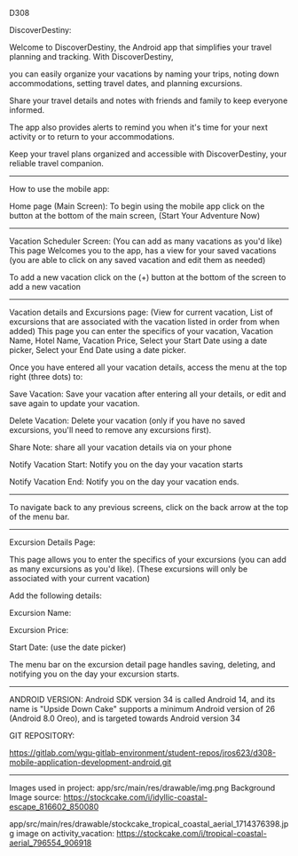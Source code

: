 
D308 


DiscoverDestiny:


Welcome to DiscoverDestiny, the Android app that simplifies your travel planning and tracking. With DiscoverDestiny, 

you can easily organize your vacations by naming your trips, noting down accommodations, setting travel dates, and planning excursions. 

Share your travel details and notes with friends and family to keep everyone informed. 

The app also provides alerts to remind you when it's time for your next activity or to return to your accommodations. 

Keep your travel plans organized and accessible with DiscoverDestiny, your reliable travel companion.

_______________________________________________________________________________________________________________________________________________

How to use the mobile app:

Home page (Main Screen):
To begin using the mobile app click on the button at the bottom of the main screen, (Start Your Adventure Now)

________________________________________________________________________________________________________________________________________________

Vacation Scheduler Screen: (You can add as many vacations as you'd like)
This page Welcomes you to the app, has a view for your saved vacations (you are able to click on any saved vacation and edit them as needed)

To add a new vacation click on the (+) button at the bottom of the screen to add a new vacation

_________________________________________________________________________________________________________________________________________________

Vacation details and Excursions page: (View for current vacation, List of excursions that are associated with the vacation listed in order from when added)
This page you can enter the specifics of your vacation, Vacation Name, Hotel Name, Vacation Price, Select your Start Date using a date picker, Select your End Date using a date picker.

Once you have entered all your vacation details, access the menu at the top right (three dots) to:

Save Vacation:  Save your vacation after entering all your details, or edit and save again to update your vacation.

Delete Vacation:  Delete your vacation (only if you have no saved excursions, you'll need to remove any excursions first). 

Share Note: share all your vacation details via on your phone

Notify Vacation Start: Notify you on the day your vacation starts

Notify Vacation End: Notify you on the day your vacation ends.

-------------------------------------------------------------------------------------------------------------------------------------------------

To navigate back to any previous screens, click on the back arrow at the top of the menu bar.

_________________________________________________________________________________________________________________________________________________


Excursion Details Page:

This page allows you to enter the specifics of your excursions (you can add as many excursions as you'd like).
(These excursions will only be associated with your current vacation)

Add the following details:

Excursion Name:

Excursion Price:

Start Date: (use the date picker)


The menu bar on the excursion detail page handles saving, deleting, and notifying you on the day your excursion starts.



_________________________________________________________________________________________________________________________________________________

ANDROID VERSION:
Android SDK version 34 is called Android 14, and its name is "Upside Down Cake"
supports a minimum Android version of 26 (Android 8.0 Oreo), and is targeted towards Android version 34







GIT REPOSITORY:

https://gitlab.com/wgu-gitlab-environment/student-repos/jros623/d308-mobile-application-development-android.git

_________________________________________________________________________________________________________________________________________________

Images used in project:
app/src/main/res/drawable/img.png
Background Image source: https://stockcake.com/i/idyllic-coastal-escape_816602_850080

app/src/main/res/drawable/stockcake_tropical_coastal_aerial_1714376398.jpg
image on activity_vacation: https://stockcake.com/i/tropical-coastal-aerial_796554_906918